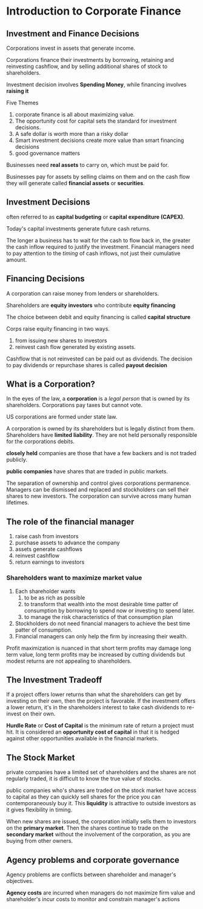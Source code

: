 # Introduction to Corporate Finance

## Investment and Finance Decisions

Corporations invest in assets that generate income.

Corporations finance their investments by borrowing, retaining and reinvesting cashflow, and by selling additional shares of stock to shareholders.

Investment decision involves **Spending Money**, while financing involves **raising it**

Five Themes

1. corporate finance is all about maximizing value.
2. The opportunity cost for capital sets the standard for investment decisions.
3. A safe dollar is worth more than a risky dollar
4. Smart investment decisions create more value than smart financing decisions
5. good governance matters

Businesses need **real assets** to carry on, which must be paid for.

Businesses pay for assets by selling claims on them and on the cash flow they will generate called **financial assets** or **securities**.

## Investment Decisions

often referred to as **capital budgeting** or **capital expenditure (CAPEX)**.

Today's capital investments generate future cash returns.

The longer a business has to wait for the cash to flow back in, the greater the cash inflow required to justify the investment. Financial managers need to pay attention to the _timing_ of cash inflows, not just their cumulative amount.

## Financing Decisions

A corporation can raise money from lenders or shareholders.

Shareholders are **equity investors** who contribute **equity financing**

The choice between debit and equity financing is called **capital structure**

Corps raise equity financing in two ways.

1. from issuing new shares to investors
2. reinvest cash flow generated by existing assets.

Cashflow that is not reinvested can be paid out as dividends. The decision to pay dividends or repurchase shares is called **payout decision**

## What is a Corporation?

In the eyes of the law, a **corporation** is a _legal person_ that is owned by its shareholders. Corporations pay taxes but cannot vote.

US corporations are formed under state law.

A corporation is owned by its shareholders but is legally distinct from them. Shareholders have **limited liability**. They are not held personally responsible for the corporations debits.

**closely held** companies are those that have a few backers and is not traded publicly.

**public companies** have shares that are traded in public markets.

The separation of ownership and control gives corporations permanence. Managers can be dismissed and replaced and stockholders can sell their shares to new investors. The corporation can survive across many human lifetimes.

## The role of the financial manager

1. raise cash from investors
2. purchase assets to advance the company
3. assets generate cashflows
4. reinvest cashflow
5. return earnings to investors

### Shareholders want to maximize market value

1. Each shareholder wants
   1. to be as rich as possible
   2. to transform that wealth into the most desirable time patter of consumption by borrowing to spend now or investing to spend later.
   3. to manage the risk characteristics of that consumption plan
2. Stockholders do not need financial managers to achieve the best time patter of consumption.
3. Financial managers can only help the firm by increasing their wealth.

Profit maximization is nuanced in that short term profits may damage long term value, long term profits may be increased by cutting dividends but modest returns are not appealing to shareholders.

## The Investment Tradeoff

If a project offers lower returns than what the shareholders can get by investing on their own, then the project is favorable. If the investment offers a lower return, it's in the shareholders interest to take cash dividends to re-invest on their own.

**Hurdle Rate** or **Cost of Capital** is the minimum rate of return a project must hit. It is considered an **opportunity cost of capital** in that it is hedged against other opportunities available in the financial markets.

## The Stock Market

private companies have a limited set of shareholders and the shares are not regularly traded, it is difficult to know the true value of stocks.

public companies who's shares are traded on the stock market have access to capital as they can quickly sell shares for the price you can contemporaneously buy it. This **liquidity** is attractive to outside investors as it gives flexibility in timing.

When new shares are issued, the corporation initially sells them to investors on the **primary market**. Then the shares continue to trade on the **secondary market** without the involvement of the corporation, as you are buying from other owners.

## Agency problems and corporate governance

Agency problems are conflicts between shareholder and manager's objectives.

**Agency costs** are incurred when managers do not maximize firm value and shareholder's incur costs to monitor and constrain manager's actions
